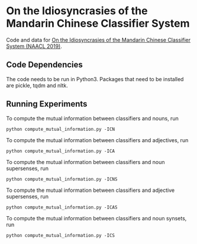 # On the Idiosyncrasies of the Mandarin Chinese Classifier System
Code and data for [On the Idiosyncrasies of the Mandarin Chinese Classifier System (NAACL 2019)](https://arxiv.org/abs/1902.10193).

## Code Dependencies
The code needs to be run in Python3. Packages that need to be installed are pickle, tqdm and nltk.

## Running Experiments
To compute the mutual information between classifiers and nouns, run
```
python compute_mutual_information.py -ICN
```

To compute the mutual information between classifiers and adjectives, run
```
python compute_mutual_information.py -ICA
```

To compute the mutual information between classifiers and noun supersenses, run
```
python compute_mutual_information.py -ICNS
```

To compute the mutual information between classifiers and adjective supersenses, run
```
python compute_mutual_information.py -ICAS
```

To compute the mutual information between classifiers and noun synsets, run
```
python compute_mutual_information.py -ICS
```

